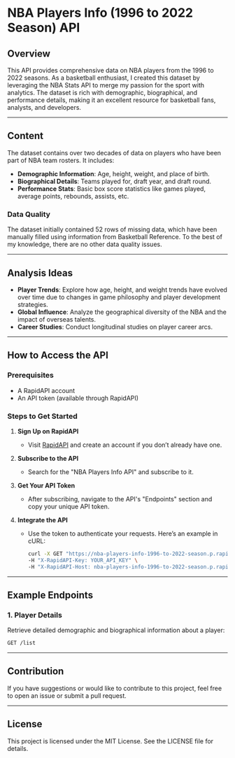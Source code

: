 # NBA Players Info (1996 to 2022 Season) API

## Overview
This API provides comprehensive data on NBA players from the 1996 to 2022 seasons. As a basketball enthusiast, I created this dataset by leveraging the NBA Stats API to merge my passion for the sport with analytics. The dataset is rich with demographic, biographical, and performance details, making it an excellent resource for basketball fans, analysts, and developers.

---

## Content
The dataset contains over two decades of data on players who have been part of NBA team rosters. It includes:
- **Demographic Information**: Age, height, weight, and place of birth.
- **Biographical Details**: Teams played for, draft year, and draft round.
- **Performance Stats**: Basic box score statistics like games played, average points, rebounds, assists, etc.

### Data Quality
The dataset initially contained 52 rows of missing data, which have been manually filled using information from Basketball Reference. To the best of my knowledge, there are no other data quality issues.

---

## Analysis Ideas
- **Player Trends**: Explore how age, height, and weight trends have evolved over time due to changes in game philosophy and player development strategies.
- **Global Influence**: Analyze the geographical diversity of the NBA and the impact of overseas talents.
- **Career Studies**: Conduct longitudinal studies on player career arcs.

---

## How to Access the API

### Prerequisites
- A RapidAPI account
- An API token (available through RapidAPI)

### Steps to Get Started

1. **Sign Up on RapidAPI**
   - Visit [RapidAPI](https://rapidapi.com/robotfa-robotfa-default/api/nba-players-info-1996-to-2022-season) and create an account if you don’t already have one.

2. **Subscribe to the API**
   - Search for the "NBA Players Info API" and subscribe to it.

3. **Get Your API Token**
   - After subscribing, navigate to the API's "Endpoints" section and copy your unique API token.

4. **Integrate the API**
   - Use the token to authenticate your requests. Here’s an example in cURL:
     ```bash
     curl -X GET "https://nba-players-info-1996-to-2022-season.p.rapidapi.com/list" \
     -H "X-RapidAPI-Key: YOUR_API_KEY" \
     -H "X-RapidAPI-Host: nba-players-info-1996-to-2022-season.p.rapidapi.com"
     ```

---

## Example Endpoints

### 1. Player Details
Retrieve detailed demographic and biographical information about a player:
```bash
GET /list
```

---

## Contribution
If you have suggestions or would like to contribute to this project, feel free to open an issue or submit a pull request.

---

## License
This project is licensed under the MIT License. See the LICENSE file for details.

